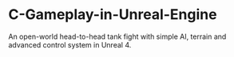 # C-Gameplay-in-Unreal-Engine
An open-world head-to-head tank fight with simple AI, terrain and advanced control system in Unreal 4.
